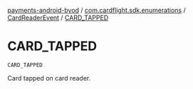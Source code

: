 [payments-android-byod](../../index.md) / [com.cardflight.sdk.enumerations](../index.md) / [CardReaderEvent](index.md) / [CARD_TAPPED](./-c-a-r-d_-t-a-p-p-e-d.md)

# CARD_TAPPED

`CARD_TAPPED`

Card tapped on card reader.

